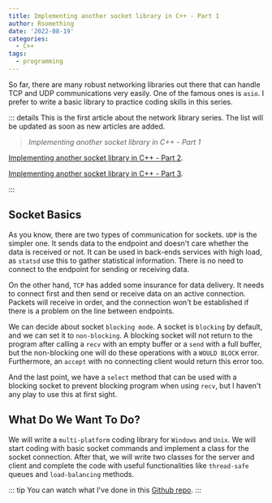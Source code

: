 ```yaml
---
title: Implementing another socket library in C++ - Part 1
author: Rsomething
date: '2022-08-19'
categories:
  - C++
tags:
  - programming
---
```


So far, there are many robust networking libraries out there that can handle TCP and UDP communications very easily. One of the famous ones is `asio`. I prefer to write a basic library to practice coding skills in this series.

<!-- more -->

::: details
This is the first article about the network library series. The list will be updated as soon as new articles are added.

> *Implementing another socket library in C++ - Part 1*

<a href="implementing-another-socket-library-in-cpp-part-2.html" target="_blank">Implementing another socket library in C++ - Part 2</a>.

<a href="implementing-another-socket-library-in-cpp-part-3.html" target="_blank">Implementing another socket library in C++ - Part 3</a>.

:::

## Socket Basics
As you know, there are two types of communication for sockets. `UDP` is the simpler one. It sends data to the endpoint and doesn't care whether the data is received or not. It can be used in back-ends services with high load, as `statsd` use this to gather statistical information. There is no need to connect to the endpoint for sending or receiving data. 

On the other hand, `TCP` has added some insurance for data delivery. It needs to connect first and then send or receive data on an active connection. Packets will receive in order, and the connection won't be established if there is a problem on the line between endpoints.

We can decide about socket `blocking mode`. A socket is `blocking` by default, and we can set it to `non-blocking`.
A blocking socket will not return to the program after calling a `recv` with an empty buffer or a `send` with a full buffer, but the non-blocking one will do these operations with a `WOULD BLOCK` error. Furthermore, an `accept` with no connecting client would return this error too.

And the last point, we have a `select` method that can be used with a blocking socket to prevent blocking program when using `recv`, but I haven't any play to use this at first sight.

## What Do We Want To Do?
We will write a `multi-platform` coding library for `Windows` and `Unix`. We will start coding with basic socket commands and implement a class for the socket connection. After that, we will write two classes for the server and client and complete the code with useful functionalities like `thread-safe` queues and `load-balancing` methods.

::: tip
You can watch what I've done in this 
<a href="https://github.com/the-this-pointer/network-library" target="_blank">Github repo</a>.
:::

<!-- more -->
